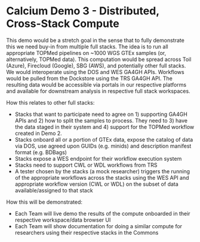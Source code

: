 # Calcium Demo 3 - Distributed, Cross-Stack Compute

This demo would be a stretch goal in the sense that to fully
demonstrate this we need buy-in from multiple full stacks.  The idea
is to run all appropriate TOPMed pipelines on ~1000 WGS GTEx samples
(or, alternatively, TOPMed data).  This computation would be spread
across Toil (Azure), Firecloud (Google), SBG (AWS), and potentially
other full stacks.  We would interoperate using the DOS and WES GA4GH
APIs.  Workflows would be pulled from the Dockstore using the TRS
GA4GH API.  The resulting data would be accessible via portals in our
respective platforms and available for downstream analysis in
respective full stack workspaces.

How this relates to other full stacks:
*	Stacks that want to participate need to agree on 1) supporting GA4GH APIs and 2) how to split the samples to process.  They need to 3) have the data staged in their system and 4) support for the TOPMed workflow created in Demo 2.
*	Stacks onboard all or a portion of GTEx data, expose the catalog of data via DOS, use agreed upon GUIDs (e.g. minids) and description manifest format (e.g. BDBags)
*	Stacks expose a WES endpoint for their workflow execution system
*	Stacks need to support CWL or WDL workflows from TRS
*	A tester chosen by the stacks (a mock researcher) triggers the running of the appropriate workflows across the stacks using the WES API and appropriate workflow version (CWL or WDL) on the subset of data available/assigned to that stack

How this will be demonstrated:
*	Each Team will live demo the results of the compute onboarded in their respective workspace/data browser UI
*	Each Team will show documentation for doing a similar compute for researchers using their respective stacks in the Commons

